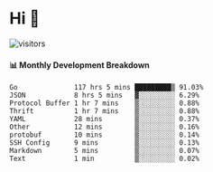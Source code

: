# Hi 👋
 
![visitors](https://visitor-badge.glitch.me/badge?page_id=sorcererxw.sorcererx)

#### 📊 Monthly Development Breakdown

<!--START_SECTION:waka-->
```text
Go              117 hrs 5 mins █████████▒ 91.03%
JSON            8 hrs 5 mins   ▓░░░░░░░░░ 6.29%
Protocol Buffer 1 hr 7 mins    ▒░░░░░░░░░ 0.88%
Thrift          1 hr 7 mins    ▒░░░░░░░░░ 0.88%
YAML            28 mins        ▒░░░░░░░░░ 0.37%
Other           12 mins        ▒░░░░░░░░░ 0.16%
protobuf        10 mins        ▒░░░░░░░░░ 0.14%
SSH Config      9 mins         ▒░░░░░░░░░ 0.13%
Markdown        5 mins         ▒░░░░░░░░░ 0.07%
Text            1 min          ▒░░░░░░░░░ 0.02%
```
<!--END_SECTION:waka-->

